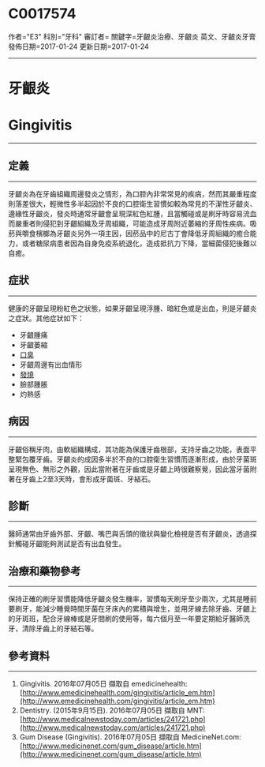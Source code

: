 # C0017574
作者="E3"
科別="牙科"
審訂者=
關鍵字=牙齦炎治療、牙齦炎 英文、牙齦炎牙膏
發佈日期=2017-01-24
更新日期=2017-01-24

----------
# 牙齦炎
# Gingivitis
----------
##  定義
----------

牙齦炎為在牙齒組織周邊發炎之情形，為口腔內非常常見的疾病，然而其嚴重程度則落差很大，輕微性多半起因於不良的口腔衛生習慣如較為常見的不潔性牙齦炎、邊緣性牙齦炎，發炎時通常牙齦會呈現深紅色紅腫，且當觸碰或是刷牙時容易流血而嚴重者則侵犯到牙齦組織及牙周組織，可能造成牙周附近萎縮的牙周性疾病。吸菸與嚼食檳榔為牙齦炎另外一項主因，因菸品中的尼古丁會降低牙周組織的癒合能力，或者糖尿病患者因為自身免疫系統退化，造成抵抗力下降，當細菌侵犯後難以自癒。

## 症狀
----------

健康的牙齦呈現粉紅色之狀態，如果牙齦呈現浮腫、暗紅色或是出血，則是牙齦炎之症狀。其他症狀如下：

- 牙齦腫痛
- 牙齦萎縮
- [口臭](C0018520)
- 牙齦周邊有出血情形
- [發燒](C0015967)
- 臉部腫脹
- 灼熱感
## 病因
----------

牙齦俗稱牙肉，由軟組織構成，其功能為保護牙齒根部，支持牙齒之功能，表面平整緊包覆牙齒。牙齦炎的成因多半於不良的口腔衛生習慣而逐漸形成，由於牙菌斑呈現無色、無形之外觀，因此當附著在牙齒或是牙齦上時很難察覺，因此當牙菌附著在牙齒上2至3天時，會形成牙菌斑、牙結石。

## 診斷
----------

醫師通常由牙齒外部、牙齦、嘴巴與舌頭的徵狀與變化檢視是否有牙齦炎，透過探針觸碰牙齦能夠測試是否有出血發生。

## 治療和藥物參考
----------

保持正確的刷牙習慣能降低牙齦炎發生機率，習慣每天刷牙至少兩次，尤其是睡前要刷牙，能減少睡覺時間牙菌在牙床內的累積與增生，並用牙線去除牙齒、牙齦上的牙斑班，配合牙線棒或是牙間刷的使用等，每六個月至一年要定期給牙醫師洗牙，清除牙齒上的牙結石等。

## 參考資料
----------
1. Gingivitis. 2016年07月05日 擷取自 emedicinehealth:[http://www.emedicinehealth.com/gingivitis/article_em.htm](http://www.emedicinehealth.com/gingivitis/article_em.htm)
2. Dentistry. (2015年9月15日). 2016年07月05日 擷取自 MNT:[http://www.medicalnewstoday.com/articles/241721.php](http://www.medicalnewstoday.com/articles/241721.php)
3. Gum Disease (Gingivitis). 2016年07月05日 擷取自 MedicineNet.com:[http://www.medicinenet.com/gum_disease/article.htm](http://www.medicinenet.com/gum_disease/article.htm)

 
 



